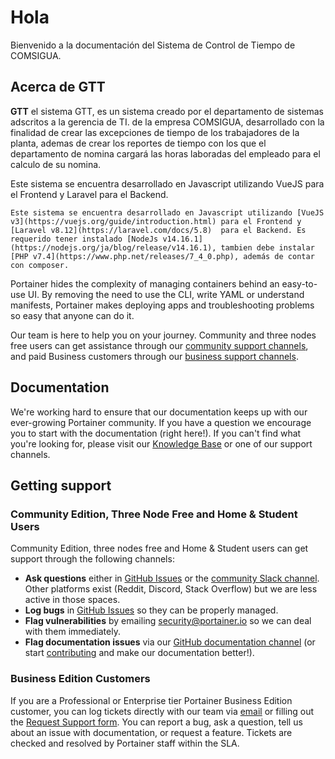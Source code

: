 # Hola

Bienvenido a la documentación del Sistema de Control de Tiempo de COMSIGUA.

## Acerca de GTT

**GTT** el sistema GTT, es un sistema creado por el departamento de sistemas adscritos a la gerencia de TI. de la empresa COMSIGUA, desarrollado con la finalidad de crear las excepciones de tiempo de los trabajadores de la planta, ademas de crear los reportes de tiempo con los que el departamento de nomina cargará las horas laboradas del empleado para el calculo de su nomina.

Este sistema se encuentra desarrollado en Javascript utilizando VueJS para el Frontend y Laravel para el Backend.

~~~
Este sistema se encuentra desarrollado en Javascript utilizando [VueJS v3](https://vuejs.org/guide/introduction.html) para el Frontend y [Laravel v8.12](https://laravel.com/docs/5.8)  para el Backend. Es requerido tener instalado [NodeJs v14.16.1](https://nodejs.org/ja/blog/release/v14.16.1), tambien debe instalar [PHP v7.4](https://www.php.net/releases/7_4_0.php), además de contar con composer.
~~~

Portainer hides the complexity of managing containers behind an easy-to-use UI. By removing the need to use the CLI, write YAML or understand manifests, Portainer makes deploying apps and troubleshooting problems so easy that anyone can do it.

Our team is here to help you on your journey. Community and three nodes free users can get assistance through our [community support channels](./#community-edition), and paid Business customers through our [business support channels](./#business-edition).

## Documentation

We're working hard to ensure that our documentation keeps up with our ever-growing Portainer community. If you have a question we encourage you to start with the documentation (right here!). If you can't find what you're looking for, please visit our [Knowledge Base](https://portal.portainer.io/knowledge) or one of our support channels.

## Getting support

### Community Edition, Three Node Free and Home & Student Users

Community Edition, three nodes free and Home & Student users can get support through the following channels:

- **Ask questions** either in [GitHub Issues](https://github.com/portainer/portainer/issues) or the [community Slack channel](https://join.slack.com/t/portainer/shared_invite/zt-txh3ljab-52QHTyjCqbe5RibC2lcjKA). Other platforms exist (Reddit, Discord, Stack Overflow) but we are less active in those spaces.
- **Log bugs** in [GitHub Issues](https://github.com/portainer/portainer/issues) so they can be properly managed.
- **Flag vulnerabilities** by emailing [security@portainer.io](mailto:security@portainer.io) so we can deal with them immediately.
- **Flag documentation issues** via our [GitHub documentation channel](https://github.com/portainer/portainer-docs/issues) (or start [contributing](contribute/contribute.md) and make our documentation better!).

### Business Edition Customers

If you are a Professional or Enterprise tier Portainer Business Edition customer, you can log tickets directly with our team via [email](mailto:businesssupport@portainer.io) or filling out the [Request Support form](https://www.portainer.io/portainer-business-support). You can report a bug, ask a question, tell us about an issue with documentation, or request a feature. Tickets are checked and resolved by Portainer staff within the SLA.
